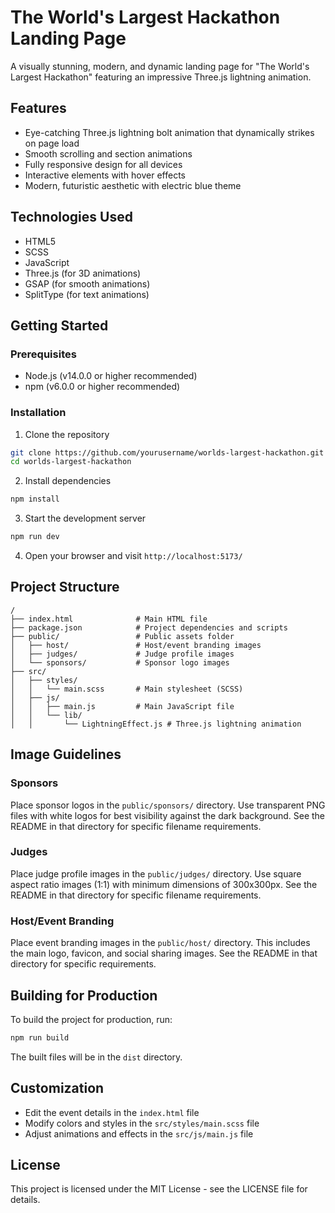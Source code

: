 # The World's Largest Hackathon Landing Page

A visually stunning, modern, and dynamic landing page for "The World's Largest Hackathon" featuring an impressive Three.js lightning animation.

## Features

- Eye-catching Three.js lightning bolt animation that dynamically strikes on page load
- Smooth scrolling and section animations
- Fully responsive design for all devices
- Interactive elements with hover effects
- Modern, futuristic aesthetic with electric blue theme

## Technologies Used

- HTML5
- SCSS
- JavaScript
- Three.js (for 3D animations)
- GSAP (for smooth animations)
- SplitType (for text animations)

## Getting Started

### Prerequisites

- Node.js (v14.0.0 or higher recommended)
- npm (v6.0.0 or higher recommended)

### Installation

1. Clone the repository
```bash
git clone https://github.com/yourusername/worlds-largest-hackathon.git
cd worlds-largest-hackathon
```

2. Install dependencies
```bash
npm install
```

3. Start the development server
```bash
npm run dev
```

4. Open your browser and visit `http://localhost:5173/`

## Project Structure

```
/
├── index.html              # Main HTML file
├── package.json            # Project dependencies and scripts
├── public/                 # Public assets folder
│   ├── host/               # Host/event branding images
│   ├── judges/             # Judge profile images
│   └── sponsors/           # Sponsor logo images
├── src/
│   ├── styles/
│   │   └── main.scss       # Main stylesheet (SCSS)
│   ├── js/
│   │   ├── main.js         # Main JavaScript file
│   │   └── lib/
│   │       └── LightningEffect.js # Three.js lightning animation
```

## Image Guidelines

### Sponsors
Place sponsor logos in the `public/sponsors/` directory. Use transparent PNG files with white logos for best visibility against the dark background. See the README in that directory for specific filename requirements.

### Judges
Place judge profile images in the `public/judges/` directory. Use square aspect ratio images (1:1) with minimum dimensions of 300x300px. See the README in that directory for specific filename requirements.

### Host/Event Branding
Place event branding images in the `public/host/` directory. This includes the main logo, favicon, and social sharing images. See the README in that directory for specific requirements.

## Building for Production

To build the project for production, run:

```bash
npm run build
```

The built files will be in the `dist` directory.

## Customization

- Edit the event details in the `index.html` file
- Modify colors and styles in the `src/styles/main.scss` file
- Adjust animations and effects in the `src/js/main.js` file

## License

This project is licensed under the MIT License - see the LICENSE file for details. 